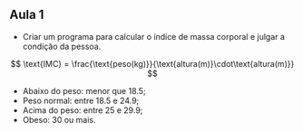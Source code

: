 ## Aula 1

- Criar um programa para calcular o índice de massa corporal e julgar a condição da pessoa.

$$ \text{IMC} = \frac{\text{peso(kg)}}{\text{altura(m)}\cdot\text{altura(m)}} $$

- Abaixo do peso: menor que 18.5;
- Peso normal: entre 18.5 e 24.9;
- Acima do peso: entre 25 e 29.9;
- Obeso: 30 ou mais.